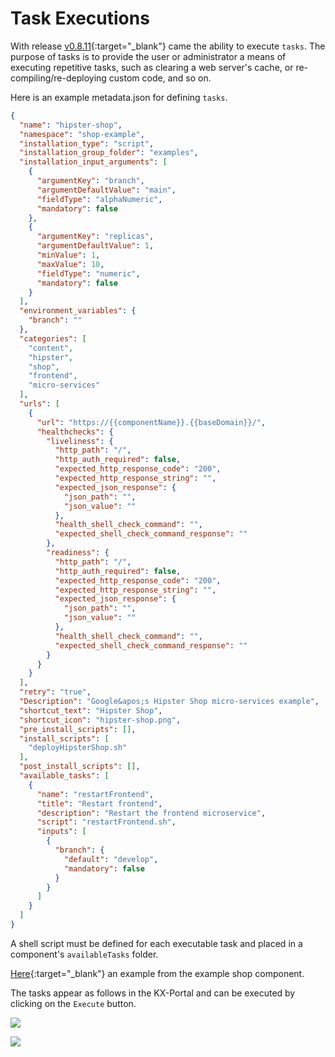 # Task Executions

With release [v0.8.11](https://github.com/Accenture/kx.as.code/releases/tag/v0.8.11){:target="_blank"} came the ability to execute `tasks`.
The purpose of tasks is to provide the user or administrator a means of executing repetitive tasks, such as clearing a web server's cache, or re-compiling/re-deploying custom code, and so on.

Here is an example metadata.json for defining `tasks`.

```json hl_lines="72-87"
{
  "name": "hipster-shop",
  "namespace": "shop-example",
  "installation_type": "script",
  "installation_group_folder": "examples",
  "installation_input_arguments": [
    {
      "argumentKey": "branch",
      "argumentDefaultValue": "main",
      "fieldType": "alphaNumeric",
      "mandatory": false
    },
    {
      "argumentKey": "replicas",
      "argumentDefaultValue": 1,
      "minValue": 1,
      "maxValue": 10,
      "fieldType": "numeric",
      "mandatory": false
    }
  ],
  "environment_variables": {
    "branch": ""
  },
  "categories": [
    "content",
    "hipster",
    "shop",
    "frontend",
    "micro-services"
  ],
  "urls": [
    {
      "url": "https://{{componentName}}.{{baseDomain}}/",
      "healthchecks": {
        "liveliness": {
          "http_path": "/",
          "http_auth_required": false,
          "expected_http_response_code": "200",
          "expected_http_response_string": "",
          "expected_json_response": {
            "json_path": "",
            "json_value": ""
          },
          "health_shell_check_command": "",
          "expected_shell_check_command_response": ""
        },
        "readiness": {
          "http_path": "/",
          "http_auth_required": false,
          "expected_http_response_code": "200",
          "expected_http_response_string": "",
          "expected_json_response": {
            "json_path": "",
            "json_value": ""
          },
          "health_shell_check_command": "",
          "expected_shell_check_command_response": ""
        }
      }
    }
  ],
  "retry": "true",
  "Description": "Google&apos;s Hipster Shop micro-services example",
  "shortcut_text": "Hipster Shop",
  "shortcut_icon": "hipster-shop.png",
  "pre_install_scripts": [],
  "install_scripts": [
    "deployHipsterShop.sh"
  ],
  "post_install_scripts": [],
  "available_tasks": [
    {
      "name": "restartFrontend",
      "title": "Restart frontend",
      "description": "Restart the frontend microservice",
      "script": "restartFrontend.sh",
      "inputs": [
        {
          "branch": {
            "default": "develop",
            "mandatory": false
          }
        }
      ]
    }
  ]
}
```

A shell script must be defined for each executable task and placed in a component's `availableTasks` folder.

[Here](https://github.com/Accenture/kx.as.code/tree/main/auto-setup/examples/hipster-shop){:target="_blank"} an example from the example shop component.

The tasks appear as follows in the KX-Portal and can be executed by clicking on the `Execute` button.

![](../assets/images/executeTasksAemDispatcher.png)

![](../assets/images/executeTasksDockerRegistry.png)